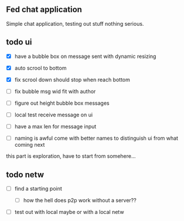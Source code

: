 ## Fed chat application

Simple chat application, testing out stuff nothing serious.

## todo ui
- [X] have a bubble box on message sent with dynamic resizing
- [X] auto scrool to bottom
- [X] fix scrool down should stop when reach bottom
- [ ] fix bubble msg wid fit with author
- [ ] figure out height bubble box messages
- [ ] local test receive message on ui
- [ ] have a max len for message input
- [ ] naming is awful come with better names to distinguish ui from what coming next



this part is exploration, have to start from somehere...
## todo netw

- [ ] find a starting point
    - [ ] how the hell does p2p work without a server??
- [ ] test out with local maybe or with a local netw


